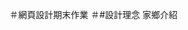  ＃網頁設計期末作業
＃#設計理念
家鄉介紹

<!--
** EGSoLoX / EGSoLoX **是一個_special_✨存儲庫，因為其`README.md`（此文件）出現在您的GitHub個人資料中。
＃網頁設計期末作業
＃#設計理念
家鄉介紹
   




Here are some ideas to get you started:

- 🔭 I’m currently working on ...
- 🌱 I’m currently learning ...
- 👯 I’m looking to collaborate on ...
- 🤔 I’m looking for help with ...
- 💬 Ask me about ...
- 📫 How to reach me: ...
- 😄 Pronouns:
- ⚡ Fun fact: ...
-->

